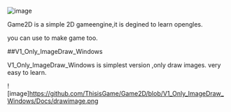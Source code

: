 ![image](https://github.com/ThisisGame/Game2D/blob/master/Docs/Logo.png)


Game2D is a simple 2D gameengine,it is degined to learn opengles.

you can use to make game too.

##V1_Only_ImageDraw_Windows

V1_Only_ImageDraw_Windows is simplest version ,only draw images. very easy to learn.

![image]https://github.com/ThisisGame/Game2D/blob/V1_Only_ImageDraw_Windows/Docs/drawimage.png
